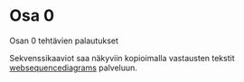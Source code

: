 # Osa 0

Osan 0 tehtävien palautukset

Sekvenssikaaviot saa näkyviin kopioimalla vastausten tekstit [websequencediagrams](https://www.websequencediagrams.com/) palveluun.
